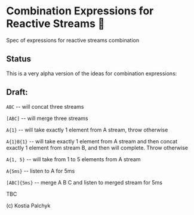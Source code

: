 # Combination Expressions for Reactive Streams 🐇

Spec of expressions for reactive streams combination

## Status

This is a very alpha version of the ideas for combination expressions:

## Draft:

`ABC` -- will concat three streams

`[ABC]` -- will merge three streams

`A{1}` -- will take exactly 1 element from A stream, throw otherwise

`A{1}B{1}` -- will take exactly 1 element from A stream and then concat exactly 1 element from stream B, and then will complete. Throw otherwise

`A{1, 5}` -- will take from 1 to 5 elements from A stream

`A{5ms}` -- listen to A for 5ms

`[ABC]{5ms}` -- merge A B C and listen to merged stream for 5ms

TBC

(c) Kostia Palchyk